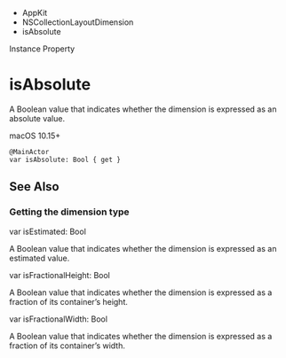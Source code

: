 

- AppKit
- NSCollectionLayoutDimension
-  isAbsolute 

Instance Property

# isAbsolute

A Boolean value that indicates whether the dimension is expressed as an absolute value.

macOS 10.15+

``` source
@MainActor
var isAbsolute: Bool { get }
```

## See Also

### Getting the dimension type

var isEstimated: Bool

A Boolean value that indicates whether the dimension is expressed as an estimated value.

var isFractionalHeight: Bool

A Boolean value that indicates whether the dimension is expressed as a fraction of its container’s height.

var isFractionalWidth: Bool

A Boolean value that indicates whether the dimension is expressed as a fraction of its container’s width.

